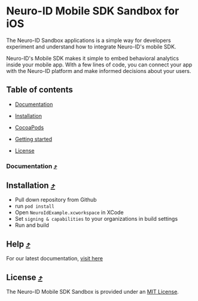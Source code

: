 # Neuro-ID Mobile SDK Sandbox for iOS

The Neuro-ID Sandbox applications is a simple way for developers experiment and understand how to integrate Neuro-ID's mobile SDK.

Neuro-ID's Mobile SDK makes it simple to embed behavioral analytics inside your mobile app. With a few lines of code, you can connect your app with the Neuro-ID platform and make informed decisions about your users.

## Table of contents

- [Documentation](#documentation-)

- [Installation](#installation-)

- [CocoaPods](#cocoapods-)

- [Getting started](#getting-started-)

- [License](#license-)

### Documentation [⤴](#table-of-contents)

## Installation [⤴](#table-of-contents)

- Pull down repository from Github
- run `pod install`
- Open `NeuroIdExample.xcworkspace` in XCode
- Set `signing & capabilities` to your organizations in build settings
- Run and build

## Help [⤴](#table-of-contents)

For our latest documentation, [visit here](https://neuro-id.readme.io/docs/overview)

## License [⤴](#table-of-contents)

The Neuro-ID Mobile SDK Sandbox is provided under an [MIT License](LICENSE).
